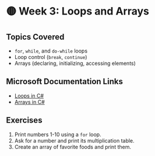 # 🟡 Week 3: Loops and Arrays

## Topics Covered
- `for`, `while`, and `do-while` loops
- Loop control (`break`, `continue`)
- Arrays (declaring, initializing, accessing elements)

## Microsoft Documentation Links
- [Loops in C#](https://learn.microsoft.com/en-us/dotnet/csharp/programming-guide/iterations/)
- [Arrays in C#](https://learn.microsoft.com/en-us/dotnet/csharp/programming-guide/arrays/)

## Exercises
1. Print numbers 1-10 using a `for` loop.
2. Ask for a number and print its multiplication table.
3. Create an array of favorite foods and print them.
